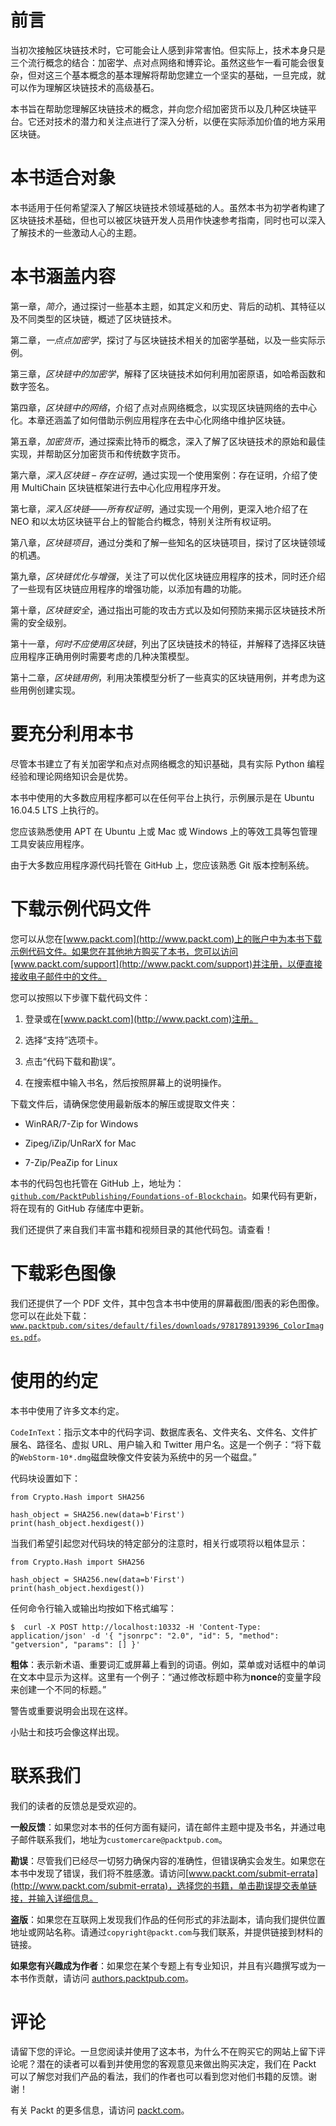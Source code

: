 # 前言

当初次接触区块链技术时，它可能会让人感到非常害怕。但实际上，技术本身只是三个流行概念的结合：加密学、点对点网络和博弈论。虽然这些乍一看可能会很复杂，但对这三个基本概念的基本理解将帮助您建立一个坚实的基础，一旦完成，就可以作为理解区块链技术的高级基石。

本书旨在帮助您理解区块链技术的概念，并向您介绍加密货币以及几种区块链平台。它还对技术的潜力和关注点进行了深入分析，以便在实际添加价值的地方采用区块链。

# 本书适合对象

本书适用于任何希望深入了解区块链技术领域基础的人。虽然本书为初学者构建了区块链技术基础，但也可以被区块链开发人员用作快速参考指南，同时也可以深入了解技术的一些激动人心的主题。

# 本书涵盖内容

第一章，*简介*，通过探讨一些基本主题，如其定义和历史、背后的动机、其特征以及不同类型的区块链，概述了区块链技术。

第二章，*一点点加密学*，探讨了与区块链技术相关的加密学基础，以及一些实际示例。

第三章，*区块链中的加密学*，解释了区块链技术如何利用加密原语，如哈希函数和数字签名。

第四章，*区块链中的网络*，介绍了点对点网络概念，以实现区块链网络的去中心化。本章还涵盖了如何借助示例应用程序在去中心化网络中维护区块链。

第五章，*加密货币*，通过探索比特币的概念，深入了解了区块链技术的原始和最佳实现，并帮助区分加密货币和传统数字货币。

第六章，*深入区块链 – 存在证明*，通过实现一个使用案例：存在证明，介绍了使用 MultiChain 区块链框架进行去中心化应用程序开发。

第七章，*深入区块链——所有权证明*，通过实现一个用例，更深入地介绍了在 NEO 和以太坊区块链平台上的智能合约概念，特别关注所有权证明。

第八章，*区块链项目*，通过分类和了解一些知名的区块链项目，探讨了区块链领域的机遇。

第九章，*区块链优化与增强*，关注了可以优化区块链应用程序的技术，同时还介绍了一些现有区块链应用程序的增强功能，以添加有趣的功能。

第十章，*区块链安全*，通过指出可能的攻击方式以及如何预防来揭示区块链技术所需的安全级别。

第十一章，*何时不应使用区块链*，列出了区块链技术的特征，并解释了选择区块链应用程序正确用例时需要考虑的几种决策模型。

第十二章，*区块链用例*，利用决策模型分析了一些真实的区块链用例，并考虑为这些用例创建实现。

# 要充分利用本书

尽管本书建立了有关加密学和点对点网络概念的知识基础，具有实际 Python 编程经验和理论网络知识会是优势。

本书中使用的大多数应用程序都可以在任何平台上执行，示例展示是在 Ubuntu 16.04.5 LTS 上执行的。

您应该熟悉使用 APT 在 Ubuntu 上或 Mac 或 Windows 上的等效工具等包管理工具安装应用程序。

由于大多数应用程序源代码托管在 GitHub 上，您应该熟悉 Git 版本控制系统。

# 下载示例代码文件

您可以从您在[www.packt.com](http://www.packt.com)上的账户中为本书下载示例代码文件。如果您在其他地方购买了本书，您可以访问[www.packt.com/support](http://www.packt.com/support)并注册，以便直接接收电子邮件中的文件。

您可以按照以下步骤下载代码文件：

1.  登录或在[www.packt.com](http://www.packt.com)注册。

1.  选择“支持”选项卡。

1.  点击“代码下载和勘误”。

1.  在搜索框中输入书名，然后按照屏幕上的说明操作。

下载文件后，请确保您使用最新版本的解压或提取文件夹：

+   WinRAR/7-Zip for Windows

+   Zipeg/iZip/UnRarX for Mac

+   7-Zip/PeaZip for Linux

本书的代码包也托管在 GitHub 上，地址为：[`github.com/PacktPublishing/Foundations-of-Blockchain`](https://github.com/PacktPublishing/Foundations-of-Blockchain)。如果代码有更新，将在现有的 GitHub 存储库中更新。

我们还提供了来自我们丰富书籍和视频目录的其他代码包。请查看！

# 下载彩色图像

我们还提供了一个 PDF 文件，其中包含本书中使用的屏幕截图/图表的彩色图像。您可以在此处下载：[`www.packtpub.com/sites/default/files/downloads/9781789139396_ColorImages.pdf`](https://www.packtpub.com/sites/default/files/downloads/9781789139396_ColorImages.pdf)。

# 使用的约定

本书中使用了许多文本约定。

`CodeInText`：指示文本中的代码字词、数据库表名、文件夹名、文件名、文件扩展名、路径名、虚拟 URL、用户输入和 Twitter 用户名。这是一个例子：“将下载的`WebStorm-10*.dmg`磁盘映像文件安装为系统中的另一个磁盘。”

代码块设置如下：

```
from Crypto.Hash import SHA256

hash_object = SHA256.new(data=b'First')
print(hash_object.hexdigest())
```

当我们希望引起您对代码块的特定部分的注意时，相关行或项将以粗体显示：

```
from Crypto.Hash import SHA256

hash_object = SHA256.new(data=b'First')
print(hash_object.hexdigest())
```

任何命令行输入或输出均按如下格式编写：

```
$  curl -X POST http://localhost:10332 -H 'Content-Type: application/json' -d '{ "jsonrpc": "2.0", "id": 5, "method": "getversion", "params": [] }'
```

**粗体**：表示新术语、重要词汇或屏幕上看到的词语。例如，菜单或对话框中的单词在文本中显示为这样。这里有一个例子：“通过修改标题中称为**nonce**的变量字段来创建一个不同的标题。”

警告或重要说明会出现在这样。

小贴士和技巧会像这样出现。

# 联系我们

我们的读者的反馈总是受欢迎的。

**一般反馈**：如果您对本书的任何方面有疑问，请在邮件主题中提及书名，并通过电子邮件联系我们，地址为`customercare@packtpub.com`。

**勘误**：尽管我们已经尽一切努力确保内容的准确性，但错误确实会发生。如果您在本书中发现了错误，我们将不胜感激。请访问[www.packt.com/submit-errata](http://www.packt.com/submit-errata)，选择您的书籍，单击勘误提交表单链接，并输入详细信息。

**盗版**：如果您在互联网上发现我们作品的任何形式的非法副本，请向我们提供位置地址或网站名称。请通过`copyright@packt.com`与我们联系，并提供链接到材料的链接。

**如果您有兴趣成为作者**：如果您在某个专题上有专业知识，并且有兴趣撰写或为一本书作贡献，请访问 [authors.packtpub.com](http://authors.packtpub.com/)。

# 评论

请留下您的评论。一旦您阅读并使用了这本书，为什么不在购买它的网站上留下评论呢？潜在的读者可以看到并使用您的客观意见来做出购买决定，我们在 Packt 可以了解您对我们产品的看法，我们的作者也可以看到您对他们书籍的反馈。谢谢！

有关 Packt 的更多信息，请访问 [packt.com](http://www.packt.com/)。
